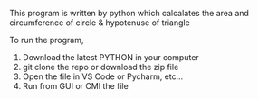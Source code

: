 This program is written by python which calcalates the area and circumference of circle & hypotenuse of triangle 

To run the program,
   1. Download the latest PYTHON in your computer
   2. git clone the repo or download the zip file
   3. Open the file in VS Code or Pycharm, etc...
   4. Run from GUI or CMI the file 
